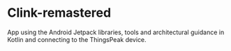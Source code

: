 # Clink-remastered

App using the Android Jetpack libraries, tools and architectural guidance in Kotlin and connecting to the ThingsPeak device.
